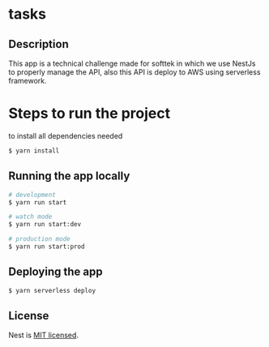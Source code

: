 # tasks


## Description
This app is a  technical challenge made for softtek in which we use NestJs to properly manage the API, also this API is deploy to AWS using serverless framework.


# Steps to run the project 
to install all dependencies needed
```bash
$ yarn install
```

## Running the app locally

```bash
# development
$ yarn run start

# watch mode
$ yarn run start:dev

# production mode
$ yarn run start:prod
```
## Deploying the app
```bash
$ yarn serverless deploy
```


## License

Nest is [MIT licensed](LICENSE).
